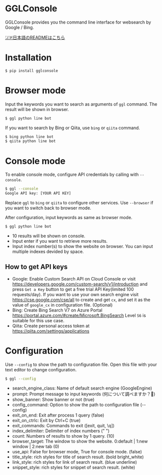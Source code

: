 # GGLConsole

GGLConsole provides you the command line interface for websearch by Google / Bing.

[🇯🇵日本語のREADMEはこちら](https://github.com/uezo/gglconsole/blob/master/README.ja.md)

# Installation

```bash
$ pip install gglconsole
```

# Browser mode

Input the keywords you want to search as arguments of `ggl` command. The result will be shown in browser.

```bash
$ ggl python line bot
```

If you want to search by Bing or Qiita, use `bing` or `qiita` command.

```bash
$ bing python line bot
$ qiita python line bot
```

# Console mode

To enable console mode, configure API credentials by calling with `--console`.

```bash
$ ggl --console
Google API key: [YOUR API KEY]
```

Replace `ggl` to `bing` or `qiita` to configure other services.
Use `--browser` if you want to switch back to browser mode.

After configuration, input keywords as same as browser mode.

```bash
$ ggl python line bot
```

- 10 results will be shown on console.
- Input enter if you want to retrieve more results.
- Input index number(s) to show the website on browser. You can input multiple indexes devided by space.

## How to get API keys

- Google: Enable Custom Search API on Cloud Console or visit https://developers.google.com/custom-search/v1/introduction and press `Get a Key` button to get a free trial API Key(limited 100 requests/day). If you want to use your own search engine visit https://cse.google.com/cse/all to create and get `cx`, and set it as the value of `google_cx` in configuration file. (Optional)
- Bing: Create Bing Search V7 on Azure Portal https://portal.azure.com/#create/Microsoft.BingSearch Level `S6` is suitable for this use case.
- Qiita: Create personal access token at https://qiita.com/settings/applications

# Configuration

Use `--config` to show the path to configuration file. Open this file with your text editor to change configuration.

```bash
$ ggl --config
```

- search_engine_class: Name of default search engine (GoogleEngine)
- prompt: Prompt message to input keywords (何について調べますか？🐬)
- show_banner: Show banner or not (true)
- config_command: Option to show the path to configuration file (--config)
- exit_on_end: Exit after process 1 query (false)
- exit_on_ctrlc: Exit by Ctrl+C (true)
- exit_commands: Commands to exit ([exit, quit, \q])
- index_delimiter: Delimiter of index numbers (" ")
- count: Numbers of results to show by 1 query. (10)
- browser_target: The window to show the website. 0:default | 1:new window | 2:new tab (0)
- use_api: False for browser mode, True for console mode. (false)
- title_style: rich styles for title of search result. (bold bright_white)
- link_style: rich styles for link of search result. (blue underline)
- snippet_style: rich styles for snippet of search result. (white)
